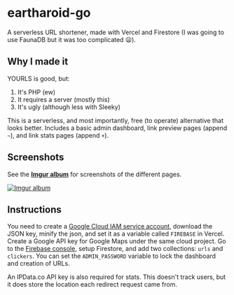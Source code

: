 # eartharoid-go

A serverless URL shortener, made with Vercel and Firestore (I was going to use FaunaDB but it was too complicated 😦).

## Why I made it

YOURLS is good, but:

1. It's PHP (ew)
2. It requires a server (mostly this)
3. It's ugly (although less with Sleeky)

This is a serverless, and most importantly, free (to operate) alternative that looks better. Includes a basic admin dashboard, link preview pages (append `~`), and link stats pages (append `+`).

## Screenshots

See the [**Imgur album**](https://imgur.com/a/ZR0YXMg) for screenshots of the different pages.

[![Imgur album](https://i.imgur.com/jJf6syj.png)](https://imgur.com/a/ZR0YXMg)

## Instructions

You need to create a [Google Cloud IAM service account](https://console.cloud.google.com/iam-admin/serviceaccounts), download the JSON key, minify the json, and set it as a variable called `FIREBASE` in Vercel. Create a Google API key for Google Maps under the same cloud project. Go to the [Firebase console](https://console.firebase.google.com/), setup Firestore, and add two collections: `urls` and `clickers`. You can set the ``ADMIN_PASSWORD`` variable to lock the dashboard and creation of URLs.

An IPData.co API key is also required for stats. This doesn't track users, but it does store the location each redirect request came from.
